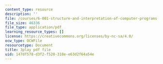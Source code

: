 ```yaml
---
content_type: resource
description: ''
file: /courses/6-001-structure-and-interpretation-of-computer-programs-spring-2005/147df578d3f2f520318ee63d2f64a54e_rCqMiPk1BJE.pdf
file_size: 46336
file_type: application/pdf
learning_resource_types: []
license: https://creativecommons.org/licenses/by-nc-sa/4.0/
ocw_type: OCWFile
resourcetype: Document
title: 3play pdf file
uid: 147df578-d3f2-f520-318e-e63d2f64a54e
---
```

